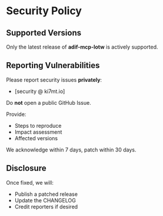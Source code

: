 # Security Policy

## Supported Versions
Only the latest release of **adif-mcp-lotw** is actively supported.

## Reporting Vulnerabilities
Please report security issues **privately**:
- [security @ ki7mt.io]

Do **not** open a public GitHub Issue.

Provide:
- Steps to reproduce
- Impact assessment
- Affected versions

We acknowledge within 7 days, patch within 30 days.

## Disclosure
Once fixed, we will:
- Publish a patched release
- Update the CHANGELOG
- Credit reporters if desired
